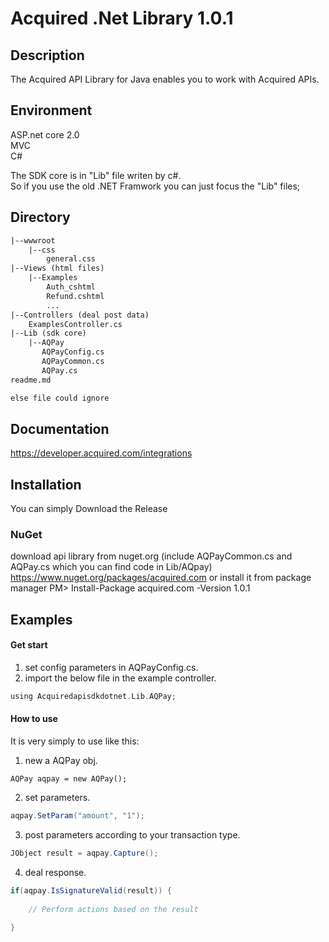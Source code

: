 # Acquired .Net Library 1.0.1

## Description ##
The Acquired API Library for Java enables you to work with Acquired APIs.

## Environment ##
ASP.net core 2.0  
MVC  
C#

The SDK core is in "Lib" file writen by c#.  
So if you use the old .NET Framwork you can just focus the "Lib" files;


## Directory ##
```html
|--wwwroot
    |--css
        general.css
|--Views (html files)
    |--Examples
        Auth_cshtml
        Refund.cshtml
        ...
|--Controllers (deal post data)
    ExamplesController.cs
|--Lib (sdk core)
    |--AQPay
       AQPayConfig.cs
       AQPayCommon.cs
       AQPay.cs
readme.md

else file could ignore
``` 

## Documentation  ##
https://developer.acquired.com/integrations

## Installation ##
You can simply Download the Release

### NuGet ###
download api library from nuget.org (include AQPayCommon.cs and AQPay.cs which you can find code in Lib/AQpay)
https://www.nuget.org/packages/acquired.com
or install it from package manager PM> Install-Package acquired.com -Version 1.0.1

## Examples ##
#### Get start

1. set config parameters in AQPayConfig.cs.
2. import the below file in the example controller.

```php
using Acquiredapisdkdotnet.Lib.AQPay;
```

#### How to use
It is very simply to use like this:
1. new a AQPay obj.
```net
AQPay aqpay = new AQPay();
```
2. set parameters.
```java
aqpay.SetParam("amount", "1");
```
3. post parameters according to your transaction type.
```java
JObject result = aqpay.Capture();
```
4. deal response.
```java
if(aqpay.IsSignatureValid(result)) {
    
    // Perform actions based on the result
    
}
```
